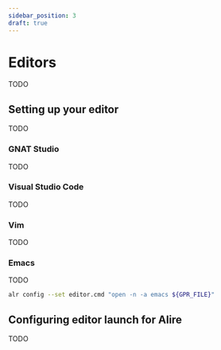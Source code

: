 ```yaml
---
sidebar_position: 3
draft: true
---
```


# Editors

TODO

## Setting up your editor

TODO

### GNAT Studio

TODO

### Visual Studio Code

TODO

### Vim

TODO

### Emacs

TODO

```sh
alr config --set editor.cmd "open -n -a emacs ${GPR_FILE}"
```

## Configuring editor launch for Alire

TODO
